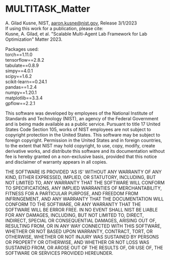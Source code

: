# MULTITASK_Matter
A. Gilad Kusne, NIST, aaron.kusne@nist.gov, Release 3/1/2023 \
If using this work for a publication, please cite: \
Kusne, A. Gilad, et al. "Scalable Multi-Agent Lab Framework for Lab Optimization" Matter 2023.

Packages used: \
torch==1.11.0 \
tensorflow==2.8.2 \
tabulate==0.8.9 \
simpy==4.0.1 \
scipy==1.6.2 \
scikit-learn==0.24.1 \
pandas==1.2.4 \
numpy==1.20.1 \
matplotlib==3.3.4 \
gpflow==2.2.1

This software was developed by employees of the National Institute of
Standards and Technology (NIST), an agency of the Federal Government and
is being made available as a public service. Pursuant to title 17 United
States Code Section 105, works of NIST employees are not subject to
copyright protection in the United States.  This software may be subject
to foreign copyright.  Permission in the United States and in foreign
countries, to the extent that NIST may hold copyright, to use, copy,
modify, create derivative works, and distribute this software and its
documentation without fee is hereby granted on a non-exclusive basis,
provided that this notice and disclaimer of warranty appears in all
copies.

THE SOFTWARE IS PROVIDED 'AS IS' WITHOUT ANY WARRANTY OF ANY KIND, EITHER
EXPRESSED, IMPLIED, OR STATUTORY, INCLUDING, BUT NOT LIMITED TO, ANY
WARRANTY THAT THE SOFTWARE WILL CONFORM TO SPECIFICATIONS, ANY IMPLIED
WARRANTIES OF MERCHANTABILITY, FITNESS FOR A PARTICULAR PURPOSE, AND
FREEDOM FROM INFRINGEMENT, AND ANY WARRANTY THAT THE DOCUMENTATION WILL
CONFORM TO THE SOFTWARE, OR ANY WARRANTY THAT THE SOFTWARE WILL BE ERROR
FREE.  IN NO EVENT SHALL NIST BE LIABLE FOR ANY DAMAGES, INCLUDING, BUT
NOT LIMITED TO, DIRECT, INDIRECT, SPECIAL OR CONSEQUENTIAL DAMAGES,
ARISING OUT OF, RESULTING FROM, OR IN ANY WAY CONNECTED WITH THIS
SOFTWARE, WHETHER OR NOT BASED UPON WARRANTY, CONTRACT, TORT, OR
OTHERWISE, WHETHER OR NOT INJURY WAS SUSTAINED BY PERSONS OR PROPERTY OR
OTHERWISE, AND WHETHER OR NOT LOSS WAS SUSTAINED FROM, OR AROSE OUT OF
THE RESULTS OF, OR USE OF, THE SOFTWARE OR SERVICES PROVIDED HEREUNDER.
